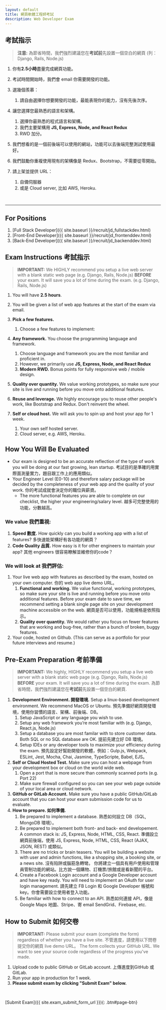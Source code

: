 ```yaml
---
layout: default
title: 網頁軟體工程師考試
description: Web Developer Exam
---
```


## 考試指示
> **注意:**
> 為節省時間，我們強烈建議您在**考試前**先設置一個空白的網頁 (列： Django, Rails, Node.js) 

1. 你有**2.5小時**盡量完成網頁功能。
1. 考試時間開始時，我們會 email 你需要開發的功能。
1. 選幾個羨慕：
	1. 請自由選擇你想要開發的功能，最能表現你的能力，沒有先後次序。

1. 讓您選擇您最熟悉的語言和架構。
	1. 選擇你最熟悉的程式語言和架構。
	1. 我們主要架構用 **JS, Express, Node, and React Redux**
	1. RWD 加分。
1. 我們想看的是一個前後端可以使用的網站，功能可以去後端完整測試使用最好。
1. 我們鼓勵你重複使用現有的架構像是 Redux、Bootstrap，不需要從零開始。
1. 請上架並提供 URL：
	1. 自備伺服器
	1. 或是 Cloud server, 比如 AWS, Heroku. 

<br>

---

## For Positions
1. [Full Stack Developer]({{ site.baseurl }}/recruit/jd_fullstackdev.html)
1. [Front-End Developer]({{ site.baseurl }}/recruit/jd_frontenddev.html)
1. [Back-End Developer]({{ site.baseurl }}/recruit/jd_backenddev.html)

## Exam Instructions 考試指示
> **IMPORTANT:**
> We HIGHLY recommend you setup a live web server with a blank static web page (e.g. Django, Rails, Node.js) **BEFORE** your exam. It will save you a lot of time during the exam. (e.g. Django, Rails, Node.js) 

1. You will have **2.5 hours**.
1. You will be given a list of web app features at the start of the exam via email.
1. **Pick a few features.**
	1. Choose a few features to implement:

1. **Any framework.** You choose the programming language and framework.
	1. Choose language and framework you are the most familiar and proficient in.
	1. However, we primarily use **JS, Express, Node, and React Redux**
	1. **Modern RWD.** Bonus points for fully responsive web / mobile design.
1. **Quality over quantity.** We value working prototypes, so make sure your site is live and running before you move onto additional features.
1. **Reuse and leverage.** We highly encourage you to reuse other people's work, like Bootstrap and Redux. Don't reinvent the wheel.
1. **Self or cloud host.** We will ask you to spin up and host your app for 1 week.
	1. Your own self hosted server.
	1. Cloud server, e.g. AWS, Heroku. 

## How You Will Be Evaluated
* Our exam is designed to be an accurate reflection of the type of work you will be doing at our fast growing, lean startup. 考試目的是準確的用實際面測量實力，題目跟工作上的應用類似。
* Your Engineer Level (E0-10) and therefore salary package will be decided by the completeness of your web app and the quality of your work. 你的考試成就會決定你的職位與薪資。
	* The more functional features you are able to complete on our checklist, the higher your engineering/salary level. 越多可完整使用的功能，分數越高。

### We value 我們重視:
1. **Speed 數度.** How quickly can you build a working app with a list of features? 多快速能架構好有各功能的網頁？
1. **Code Quality 品質.** How easy is it for other engineers to maintain your app? 其他 engineers 很容易瞭解並維修你的code？

### We will look at 我們評估:
1. Your live web app with features as described by the exam, hosted on your own computer. 你的 web app live demo URL。
	1. **Functional and working.** We value functional, working prototypes, so make sure your site is live and running before you move onto additional features. Before your exam date to save time, we recommend setting a blank single page site on your development machine accessible on the web. 網頁是否可以使用，功能規格是依照指示。
	1. **Quality over quantity.** We would rather you focus on fewer features that are working and bug-free, rather than a bunch of broken, buggy features. 
1. Your code, hosted on Github. (This can serve as a portfolio for your future interviews and resume.)

## Pre-Exam Preparation 考前準備
> **IMPORTANT:**
> We highly, HIGHLY recommend you setup a live web server with a blank static web page (e.g. Django, Rails, Node.js) **BEFORE** your exam. It will save you a lot of time during the exam. 為節省時間，我們強烈建議您在**考試前**先設置一個空白的網頁.

1. **Development Environment. 開發環境.** Setup a linux-based development environment. We recommend MacOS or Ubuntu. 預先準備好網頁開發環境，使用你習慣的語言、架構、前後端、DB。
	1. Setup JavaScript or any language you wish to use.
	1. Setup any web framework you’re most familiar with (e.g. Django, React.js, Node.js)
	1. Setup a database you are most familar with to store customer data. Both SQL or no SQL database are OK. 提前先建立好 DB 環境。
	1. Setup IDEs or any developer tools to maximize your efficiency during the exam. 預先設定好幫助開發的軟體，例如：Gulp.js, Webpack, ESLint, Jest, Mocha, Chai, Jasmine, TypeScripte, Babel, EJS。
1. **Self or Cloud Hosted Test.** Make sure you can host a webpage from your development box or cloud on the world wide web.
	1. Open a port that is more secure than commonly scanned ports (e.g. Port 22)
	1. Make sure firewall configured so you can see your web page outside of your local area or cloud network.
1. **GitHub or GitLab Account.** Make sure you have a public GitHub/GitLab account that you can host your exam submission code for us to evaluate.
1. **How to prepare. 如何準備.**
	1. Be prepared to implement a database. 熟悉如何設立 DB（SQL, MongoDB 環境）。
	1. Be prepared to implement both front- and back- end developement. A common stack is: JS, Express, Node, HTML, CSS, React. 準備設立網頁前後端，使用 JS, Express, Node, HTML, CSS, React (AJAX, JSON, REST) 或類似。
	1. There are no tricks or brain teasers. You will be building a website with user and admin functions, like a shopping site, a booking site, or a news site. 沒有陷阱或腦筋急轉彎。 你將建立一個具有用戶使用和管理員管制功能的網站。比方說一個購物、訂機票/旅館或是看新聞的平台。
	1. Create a Facebook Login account and a Google Developer account and have key ready. You will need to implement an OAuth for user login management. 請先建立 FB Login 和 Google Developer 帳號和 key。你會需要設立使用者登入功能。 
	1.  Be familiar with how to connect to an API. 熟悉如何連接 API，像是 Google Maps 地圖、Stripe、寄 email SendGrid、Firebase, etc. 

## How to Submit 如何交卷

> **IMPORTANT:**
> Please submit your exam (complete the form) regardless of whether you have a live site. 不管進度，請使用以下問卷提交你的網頁 live demo URL。
> The form collects your GitHub URL. We want to see your source code regardless of the progress you've made.

1. Upload code to public GitHub or GitLab account. 上傳進度到GitHub 或 GitLab.
1. Run your app in production for 1 week. 
1. **Please submit exam by clicking "Submit Exam" below.**

<br>

[Submit Exam]({{ site.exam_submit_form_url }}){: .btn#page-btn}